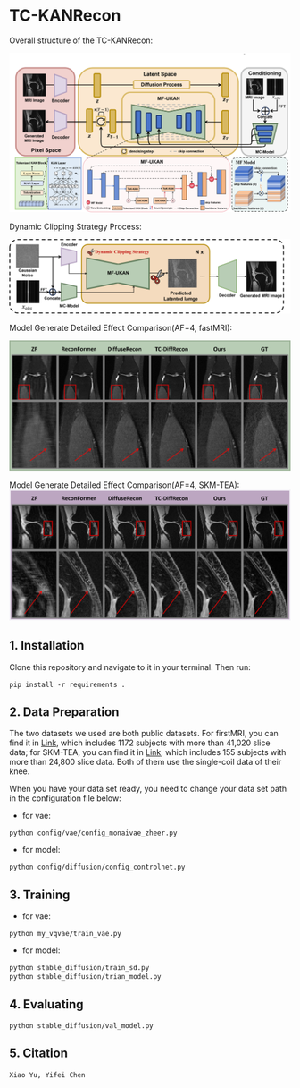 # TC-KANRecon

Overall structure of the TC-KANRecon:

![model](img/Model.png)

Dynamic Clipping Strategy Process:

![Strategy](img/Strategy.png)

Model Generate Detailed Effect Comparison(AF=4, fastMRI):

![renderings](img/fastMRIview.png)

Model Generate Detailed Effect Comparison(AF=4, SKM-TEA):
![renderings](img/SKM-TEAview.png)

## 1. Installation

Clone this repository and navigate to it in your terminal. Then run:

```
pip install -r requirements .
```

## 2. Data Preparation

The two datasets we used are both public datasets. For firstMRI, you can find it in [Link](https://fastmri.med.nyu.edu/), which includes 1172 subjects with more than 41,020 slice data; for SKM-TEA, you can find it in [Link](https://stanfordaimi.azurewebsites.net/datasets/4aaeafb9-c6e6-4e3c-9188-3aaaf0e0a9e7), which includes 155 subjects with more than 24,800 slice data. Both of them use the single-coil data of their knee.

When you have your data set ready, you need to change your data set path in the configuration file below:

- for vae:
```
python config/vae/config_monaivae_zheer.py
```
- for model:
```
python config/diffusion/config_controlnet.py
```

## 3. Training
- for vae:

```
python my_vqvae/train_vae.py

```
- for model:

```
python stable_diffusion/train_sd.py
python stable_diffusion/trian_model.py

```

## 4. Evaluating

```
python stable_diffusion/val_model.py

```

## 5. Citation
```
Xiao Yu, Yifei Chen
```
